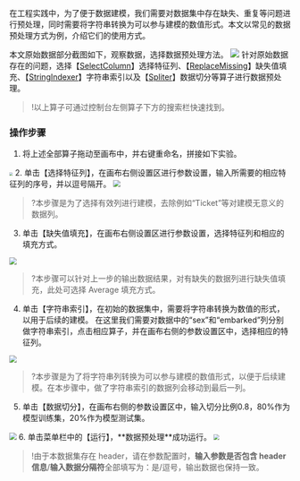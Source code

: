 在工程实践中，为了便于数据建模，我们需要对数据集中存在缺失、重复等问题进行预处理，同时需要将字符串转换为可以参与建模的数值形式。本文以常见的数据预处理方式为例，介绍它们的使用方式。

本文原始数据部分截图如下，观察数据，选择数据预处理方法。
![](https://main.qcloudimg.com/raw/806deac9229007528b21ebf05cd9b80d.png)
针对原始数据存在的问题，选择【[SelectColumn](https://cloud.tencent.com/document/product/851/37277#.E9.80.89.E6.8B.A9.E7.89.B9.E5.BE.81.E5.88.97-.EF.BC.88.5B2.0.5D-selectcolumn.EF.BC.89)】选择特征列、【[ReplaceMissing](https://cloud.tencent.com/document/product/851/17114#.E7.BC.BA.E5.A4.B1.E5.80.BC.E5.A1.AB.E5.85.85.EF.BC.88.5B2.0.5D-replacemissing.EF.BC.89)】缺失值填充、【[StringIndexer](https://cloud.tencent.com/document/product/851/35146#.E5.AD.97.E7.AC.A6.E4.B8.B2.E7.B4.A2.E5.BC.95.EF.BC.88.5B2.0.5D-stringindexer.EF.BC.89)】字符串索引以及【[Spliter](https://cloud.tencent.com/document/product/851/17114#.E6.95.B0.E6.8D.AE.E5.88.87.E5.88.86.EF.BC.88.5B2.0.5D-spliter.EF.BC.89)】数据切分等算子进行数据预处理。
>!以上算子可通过控制台左侧算子下方的搜索栏快速找到。

### 操作步骤
1. 将上述全部算子拖动至画布中，并右键重命名，拼接如下实验。
<img src="https://main.qcloudimg.com/raw/f100d6543aa231bb5da62b50a7b41366.png" style="zoom:40%">
2. 单击【选择特征列】，在画布右侧设置区进行参数设置，输入所需要的相应特征列的序号，并以逗号隔开。
<img src="https://main.qcloudimg.com/raw/4429ade4a6843ebb34ca4286958b0039.png" style="zoom:80%">
  
>?本步骤是为了选择有效列进行建模，去除例如“Ticket”等对建模无意义的数据列。 
 
3. 单击【缺失值填充】，在画布右侧设置区进行参数设置，选择特征列和相应的填充方式。
<img src="https://main.qcloudimg.com/raw/4b350cba46c7815f189808e706aa71ec.png" style="zoom:80%">
   
>?本步骤可以针对上一步的输出数据结果，对有缺失的数据列进行缺失值填充，此处可选择 Average 填充方式。
    
4. 单击【字符串索引】，在初始的数据集中，需要将字符串转换为数值的形式，以用于后续的建模。 
在这里我们需要对数据中的“sex”和“embarked”列分别做字符串索引，点击相应算子，并在画布右侧的参数设置区中，选择相应的特征列。    
<img src="https://main.qcloudimg.com/raw/b2d22cb9ed2ef0bc0be498808315bb19.png" style="zoom:80%">
   
>?本步骤是为了将字符串列转换为可以参与建模的数值形式，以便于后续建模。在本步骤中，做了字符串索引的数据列会移动到最后一列。
   
5. 单击【数据切分】，在画布右侧的参数设置区中，输入切分比例0.8，80%作为模型训练集，20%作为模型测试集。
<img src="https://main.qcloudimg.com/raw/743ecbe48bea6e31b91b8ee29a643680.png" style="zoom:80%">
6. 单击菜单栏中的【运行】，**数据预处理**成功运行。
<img src="https://main.qcloudimg.com/raw/4282b404767526d677f9968e8676d939.png" style="zoom:60%">   

>!由于本数据集存在 header，请在参数配置时，**输入参数是否包含 header 信息**/**输入数据分隔符**全部填写为：是/逗号，输出数据也保持一致。
